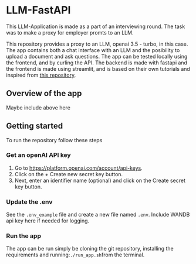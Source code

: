 # LLM-FastAPI

This LLM-Application is made as a part of an interviewing round. 
The task was to make a proxy for employer promts to an LLM. 

This repository provides a proxy to an LLM, openai 3.5 - turbo, in this case. 
The app contains both a chat interface with an LLM and the posibility to upload a document and ask questions. 
The app can be tested locally using the frontend, and by curling the API. 
The backend is made with fastapi and the frontend is made using streamlit, and is based on their own tutorials
and inspired from [this repository](https://github.com/streamlit/llm-examples/blob/main/Chatbot.py).

## Overview of the app

Maybe include above here

## Getting started 
To run the repository follow these steps
### Get an openAI API key 
1. Go to https://platform.openai.com/account/api-keys.
2. Click on the + Create new secret key button.
3. Next, enter an identifier name (optional) and click on the Create secret key button.

### Update the .env 
See the `.env_example` file and create a new file named `.env`. Include WANDB api key here if needed for logging.

### Run the app

The app can be run simply be cloning the git repository, installing the requirements 
and running:`./run_app.sh`from the terminal. 